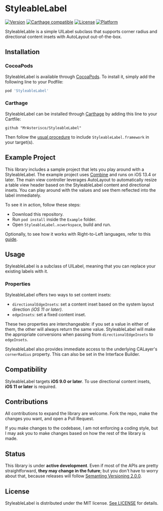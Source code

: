 # StyleableLabel

[![Version](https://img.shields.io/cocoapods/v/StyleableLabel.svg?style=flat)](https://cocoapods.org/pods/StyleableLabel)
[![Carthage compatible](https://img.shields.io/badge/Carthage-compatible-4BC51D.svg?style=flat)](https://github.com/Carthage/Carthage)
[![License](https://img.shields.io/cocoapods/l/StyleableLabel.svg?style=flat)](https://cocoapods.org/pods/StyleableLabel)
[![Platform](https://img.shields.io/cocoapods/p/StyleableLabel.svg?style=flat)](https://cocoapods.org/pods/StyleableLabel)

StyleableLable is a simple UILabel subclass that supports corner radius and directional content insets with AutoLayout out-of-the-box.

## Installation

### CocoaPods

StyleableLabel is available through [CocoaPods](https://cocoapods.org). To install
it, simply add the following line to your Podfile:

```ruby
pod 'StyleableLabel'
```

### Carthage
StyleableLabel can be installed through [Carthage](https://github.com/Carthage/Carthage) by adding this line to your Cartfile:

```
github "MrAsterisco/StyleableLabel"
```
Then follow the [usual procedure](https://github.com/Carthage/Carthage#if-youre-building-for-ios-tvos-or-watchos) to include `StyleableLabel.framework` in your target(s).

## Example Project
This library includes a sample project that lets you play around with a StyleableLabel. The example project uses [Combine](https://developer.apple.com/documentation/combine) and runs on iOS 13.4 or later. The main view controller leverages AutoLayout to automatically resize a table view header based on the StyleableLabel content and directional insets. You can play around with the values and see them reflected into the label immediately.

To see it in action, follow these steps:

- Download this repository.
- Run `pod install` inside the `Example` folder.
- Open `StyleableLabel.xcworkspace`, build and run.

Optionally, to see how it works with Right-to-Left languages, refer to this [guide](https://developer.apple.com/library/archive/documentation/MacOSX/Conceptual/BPInternational/TestingYourInternationalApp/TestingYourInternationalApp.html). 

## Usage
StyleableLabel is a subclass of UILabel, meaning that you can replace your existing labels with it.

### Properties
StyleableLabel offers two ways to set content insets:

- `directionalEdgeInsets`: set a content inset based on the system layout direction *(iOS 11 or later)*.
- `edgeInsets`: set a fixed content inset.

These two properties are interchangeable: if you set a value in either of them, the other will always return the same value. StyleableLabel will make the appropriate conversions when passing from `directionalEdgeInsets` to `edgeInsets`.

StyleableLabel also provides immediate access to the underlying CALayer's `cornerRadius` property. This can also be set in the Interface Builder.

## Compatibility
StyleableLabel targets **iOS 9.0 or later**. To use directional content insets, **iOS 11 or later** is required.

## Contributions
All contributions to expand the library are welcome. Fork the repo, make the changes you want, and open a Pull Request.

If you make changes to the codebase, I am not enforcing a coding style, but I may ask you to make changes based on how the rest of the library is made.

## Status
This library is under **active development**. Even if most of the APIs are pretty straightforward, **they may change in the future**; but you don't have to worry about that, because releases will follow [Semanting Versioning 2.0.0](https://semver.org).

## License
StyleableLabel is distributed under the MIT license. [See LICENSE](https://github.com/MrAsterisco/StyleableLabel/blob/master/LICENSE) for details.
